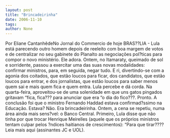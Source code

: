 ```yaml
---
layout: post
title: "Brincadeirinha"
date: 2006-11-10
tags: 
author: None
---
```

Por Eliane CantanhêdeNo Jornal do Commercio de hoje
BRAS??LIA - Lula está parecendo outro homem depois de reeleito com boa margem de votos e de centralizar no seu gabinete do Planalto as negociações pol?ticas para compor o novo ministério. Ele adora. 
Ontem, no Itamaraty, queimado de sol e sorridente, passou a exercitar uma das suas novas modalidades: confirmar ministros, para, em seguida, negar tudo. E ri, divertindo-se com a agonia dos coitados, que estão loucos para ficar, dos candidatos, que estão loucos para entrar, e dos jornalistas, que estão loucos para saber menos quem sai e mais quem fica e quem entra. 
Lula percebe e dá corda. Na quarta-feira, aproveitou-se de uma solenidade em que uns gatos pingados gritavam “fica, fica??? para anunciar que era “o dia do fico???. Pronto. A conclusão foi que o ministro Fernando Haddad estava confirmad?ssimo na Educação. Estava? Não. Era brincadeirinha. 
Ontem, a cena se repetiu, numa área ainda mais sens?vel: o Banco Central. Primeiro, Lula disse que não tinha por que trocar Henrique Meirelles (aquele que os próprios ministros tentam culpar pelos ?ndices haitianos de crescimentos): “Para que tirar???? 
Leia mais aqui (assinantes JC e UOL). 